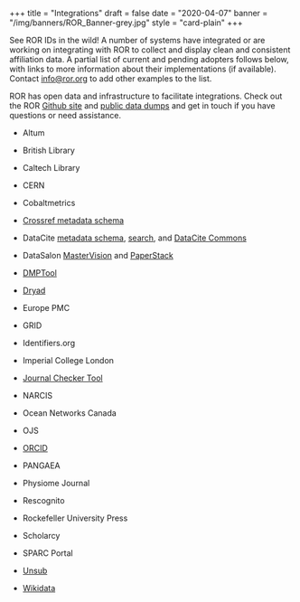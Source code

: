 +++
title = "Integrations"
draft = false
date = "2020-04-07"
banner = "/img/banners/ROR_Banner-grey.jpg"
style = "card-plain"
+++

See ROR IDs in the wild! A number of systems have integrated or are working on integrating with ROR to collect and display clean and consistent affiliation data. A partial list of current and pending adopters follows below, with links to more information about their implementations (if available). Contact <info@ror.org> to add other examples to the list.

ROR has open data and infrastructure to facilitate integrations. Check out the ROR [Github site](https://github.com/ror-community/) and [public data dumps](https://figshare.com/collections/ROR_Data/4596503 ) and get in touch if you have questions or need assistance.

-   Altum

-   British Library

-   Caltech Library

-   CERN

-   Cobaltmetrics

-   [Crossref metadata schema](https://www.crossref.org/blog/youve-had-your-say-now-what-next-steps-for-schema-changes/)

-   DataCite [metadata schema](https://blog.datacite.org/identify-your-affiliation-with-metadata-schema-4-3/), [search](https://blog.datacite.org/affiliation-facet-new-in-datacite-search/), and [DataCite Commons](https://commons.datacite.org)

-   DataSalon [MasterVision](https://www.datasalon.com/web/features/dashboards.htm) and [PaperStack](https://www.datasalon.com/web/features/paperstack.htm)

-   [DMPTool](https://github.com/DMPRoadmap/roadmap/issues/2339)

-   [Dryad](https://ror.org/blog/2019-07-10-ror-ing-together-with-dryad/)

-   Europe PMC

-   GRID

-   Identifiers.org

-   Imperial College London

-   [Journal Checker Tool](https://journalcheckertool.org/)

-   NARCIS

-   Ocean Networks Canada

-   OJS

-   [ORCID](https://orcid.org/blog/2020/03/24/what-orcid-and-ror)

-   PANGAEA

-   Physiome Journal

-   Rescognito

-   Rockefeller University Press

-   Scholarcy

-   SPARC Portal

-   [Unsub](https://intercom.help/get-unsub/en/articles/4205412-what-s-ror)

-   [Wikidata](https://www.wikidata.org/wiki/Property:P6782)

